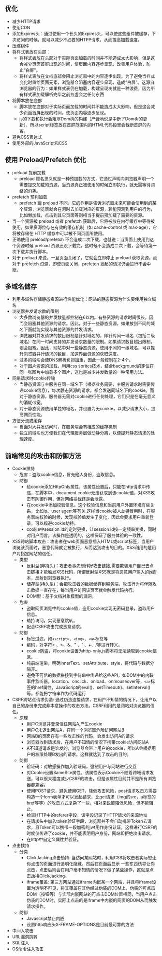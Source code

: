 ## 优化
- 减少HTTP请求
- 使用CDN
- 添加Expires头：通过使用一个长久的Expires头，可以使这些组件被缓存，下次访问的时候，就可以减少不必要的HTPP请求，从而提高加载速度。
- 压缩组件
- 将样式表放在头部：
  - 将样式表放在头部对于实际页面加载的时间并不能造成太大影响，但是这会减少页面首屏出现的时间，使页面内容逐步呈现，改善用户体验，防止“白屏”。
  - 将样式表放在文档底部会阻止浏览器中的内容逐步出现。为了避免当样式变化时重绘页面元素，浏览器会阻塞内容逐步呈现，造成“白屏”。这源自浏览器的行为：如果样式表仍在加载，构建呈现树就是一种浪费，因为所有样式表加载解析完毕之前务虚会之任何东西
- 将脚本放在底部
  - 脚本放在底部对于实际页面加载的时间并不能造成太大影响，但是这会减少页面首屏出现的时间，使页面内容逐步呈现。
  - js的下载和执行会阻塞Dom树的构建（严谨地说是中断了Dom树的更新），所以script标签放在首屏范围内的HTML代码段里会截断首屏的内容。
- 避免CSS表达式
- 使用外部的JavaScript和CSS
## 使用 Preload/Prefetch 优化
- preload 提前加载
  - preload 顾名思义就是一种预加载的方式，它通过声明向浏览器声明一个需要提交加载的资源，当资源真正被使用的时候立即执行，就无需等待网络的消耗。
- prefetch 预判加载
  - prefetch 跟 preload 不同，它的作用是告诉浏览器未来可能会使用到的某个资源，浏览器就会在闲时去加载对应的资源，若能预测到用户的行为，比如懒加载，点击到其它页面等则相当于提前预加载了需要的资源。
- 当一个资源被 preload 或者 prefetch 获取后，它将被放在内存缓存中等待被使用，如果资源位存在有效的缓存机制（如 cache-control 或 max-age），它将被存储在 HTTP 缓存中可以被不同页面所使用。
- 正确使用 preload/prefetch 不会造成二次下载，也就说：当页面上使用到这个资源时候 preload 资源还没下载完，这时候不会造成二次下载，会等待第一次下载并执行脚本。
- 对于 preload 来说，一旦页面关闭了，它就会立即停止 preload 获取资源，而对于 prefetch 资源，即使页面关闭，prefetch 发起的请求仍会进行不会中断。

## 多域名储存
- 利用多域名存储静态资源进行性能优化：网站的静态资源为什么要使用独立域名
- 浏览器并发请求数的限制
  - 大多数浏览器的并发数量都控制在6以内。有些资源的请求时间很长，因而会阻塞其他资源的请求。因此，对于一些静态资源，如果放到不同的域名下面就能实现与其他资源的并发请求。
  - 浏览器对并发请求的数目限制是针对域名的，即针对同一域名（包括二级域名）在同一时间支持的并发请求数量的限制。如果请求数目超出限制，则会阻塞。因此，网站中对一些静态资源，使用不同的一级域名，可以提升浏览器并行请求的数目，加速界面资源的获取速度。
  - 过多的域名会使DNS解析负担加重，因此一般控制在2-4个。
  - 对于图片资源的加载，利用css sprites技术，结合background的定位在同一张图片中加载多个图片，这也是减少并发数量的一种常用方法。
- 网络请求时cookie传输
  - 当静态资源与主服务在同一域名下（根据业务需要，主服务请求时需要传递cookie信息），每次静态资源的请求，都会发送同域名下的cookie。而对于静态资源，服务器无需对cookie进行任何处理，它们只是在毫无意义的消耗带宽。
  - 对于静态资源使用单独的域名，并设置为无cookie，以减少请求大小，提高网页性能。
- 方便分流或缓存
  - 当面对大并发访问时，在服务端会有相应的缓存机制
  - 独立的域名也方便我们在代理服务层做动静分离，以便提升静态请求的处理速度。

## 前端常见的攻击和防御方法
- Cookie挟持
  - 危害：盗取cookie信息，冒充他人身份，盗取信息。
  - 防御
    - 给cookie添加HttpOnly属性，该属性设置后，只能在http请求中传递，在脚本中，document.cookie无法获取到该cookie值，对XSS攻击有防御作用，但对网络拦截还是会泄露。
    - 在cookie中添加校验信息，这个校验信息和当前用户外置环境有些关系，比如ip、user agent等有关.这样当cookie被人劫持冒用时，在服务器端校验的时候，发现校验值发生了变化，因此会要求用户重新登录，可以规避cookie劫持。
    - cookie中session id的定时更换，让session id按一定频率变换，同时对用户而言，该操作是透明的，这样保证了服务体验的一致性。
- XSS跨站脚本攻击：攻击者在web页面恶意插入HTML或script标签，当用户浏览该页面时，恶意代码就会被执行，从而达到攻击的目的。XSS利用的是用户对指定网站的信任。
  - 类型
    - 反射型(非持久)：攻击者事先制作好攻击链接,需要欺骗用户自己去点击链接才能触发XSS代码，所谓反射型XSS就是将恶意用户输入的js脚本，反射到浏览器执行。
    - 储存型(持久型)：会把攻击者的数据储存到服务端，攻击行为将伴随攻击数据一直存在，每当用户访问该页面就会触发代码执行。
    - DOM型：基于文档对象模型的漏洞。
  - 危害
    - 盗取网页浏览中的cookie值，盗用cookie实现无密码登录，盗取用户信息。
    - 劫持访问，实现恶意跳转。
    - 配合CSRF攻击完成恶意请求。
  - 防御
    - 标签过滤，如`<script>`、`<img>`、`<a>`标签等
    - 编码，对字符< 、>、&、" 、' 、+、/等进行转义。
    - cookie防盗，将cookie设置为http-only,js脚本将无法读取到cookie信息。
    - 纯前端渲染，明确innerText、setAttribute、style，将代码与数据分隔开。
    - 避免不可信的数据拼接到字符串中传递给这些API，如DOM中的内联事件监听器，location、onclick、onload、onmouseover等，`<a>`标签的href属性，JavaScript的eval()、setTimeout()、setInterval()等，都能把字符串作为代码运行
- CSRF跨站点请求伪造: 通过伪造连接请求，在用户不知情的情况下，让用户以自己的身份来完成非本意操作的攻击方法。CSRF利用的是网站对浏览器的信任。
  - 原理
    - 用户C浏览并登录信任网站A,产生cookie
    - 用户C未退出网站A，在同一个浏览器危险访问网站B
    - 网站B的页面存有一些攻击性的代码，会发出访问A的请求
    - 浏览器收到请求后，在用户不知情的情况下携带cookie访问网站A
    - A不知道请求是谁发的，浏览器会带上用户的cookie，所以A会根据用户的权限处理B发出的请求。这样就达到了攻击的目的。
  - 防御
    - 验证码：对敏感操作加入验证码，强制用户与网站进行交互
    - 对Cookie设置SameSite属性。该属性表示Cookie不随着跨域请求发送，可以很大程度减少CSRF的攻击，但是该属性目前并不是所有浏览器都兼容。
    - 使用POST请求，避免使用GET，降低攻击风险，post请求攻击方需要构造一个form表单才可以发起请求，比get请求（img的src，a标签的href等等）的攻击方式复杂了一些，相对来说能降低风险，但不能阻止。
    - 检查HTTP中的referer字段，该字段记录了HTTP请求的来源地址
    - 在请求头中加入token验证字段，浏览器并不会自动携带Token去请求，且Token可以携带一段加密的jwt用作身份认证，这样进行CSRF的时候仅传递了cookie，并不能表明用户身份，网站即拒绝攻击请求。
    - 在http中自定义属性并验证。
- 点击挟持
  - 分类
    - ClickJacking点击劫持: 当访问某网站时，利用CSS将攻击者实际想让你点击的页面进行透明化隐藏，然后在页面后显示 一些东西诱导让你点击，点击后则会在用户毫不知情的情况下做了某些操作，这就是点击劫持ClickJacking。
    - iframe覆盖: 第三方网站通过iframe内嵌某一个网站，并且将iframe设置为透明不可见，将其覆盖在其他经过伪装的DOM上，伪装的可点击DOM（按钮等）与实际内嵌网站的可点击DOM位置相同，当用户点击伪装的DOM时，实际上点击的是iframe中内嵌的网页的DOM从而触发请求操作。
  - 防御
    - Javascript禁止内嵌
    - 设置http响应头X-FRAME-OPTIONS是目前最可靠的方法
- 中间人攻击
- URL漏洞跳转
- SQL注入
- OS命令注入攻击

